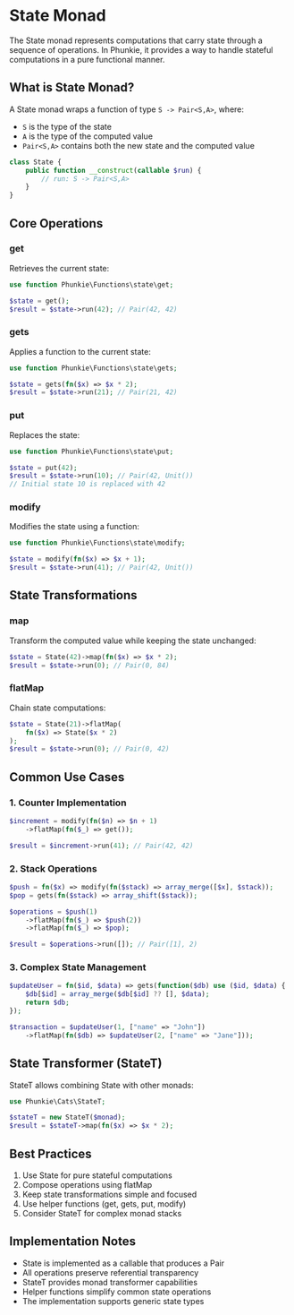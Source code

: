 # State Monad

The State monad represents computations that carry state through a sequence of operations. In Phunkie, it provides a way to handle stateful computations in a pure functional manner.

## What is State Monad?

A State monad wraps a function of type `S -> Pair<S,A>`, where:
- `S` is the type of the state
- `A` is the type of the computed value
- `Pair<S,A>` contains both the new state and the computed value

```php
class State {
    public function __construct(callable $run) {
        // run: S -> Pair<S,A>
    }
}
```

## Core Operations

### get
Retrieves the current state:
```php
use function Phunkie\Functions\state\get;

$state = get();
$result = $state->run(42); // Pair(42, 42)
```

### gets
Applies a function to the current state:
```php
use function Phunkie\Functions\state\gets;

$state = gets(fn($x) => $x * 2);
$result = $state->run(21); // Pair(21, 42)
```

### put
Replaces the state:
```php
use function Phunkie\Functions\state\put;

$state = put(42);
$result = $state->run(10); // Pair(42, Unit())
// Initial state 10 is replaced with 42
```

### modify
Modifies the state using a function:
```php
use function Phunkie\Functions\state\modify;

$state = modify(fn($x) => $x + 1);
$result = $state->run(41); // Pair(42, Unit())
```

## State Transformations

### map
Transform the computed value while keeping the state unchanged:
```php
$state = State(42)->map(fn($x) => $x * 2);
$result = $state->run(0); // Pair(0, 84)
```

### flatMap
Chain state computations:
```php
$state = State(21)->flatMap(
    fn($x) => State($x * 2)
);
$result = $state->run(0); // Pair(0, 42)
```

## Common Use Cases

### 1. Counter Implementation
```php
$increment = modify(fn($n) => $n + 1)
    ->flatMap(fn($_) => get());

$result = $increment->run(41); // Pair(42, 42)
```

### 2. Stack Operations
```php
$push = fn($x) => modify(fn($stack) => array_merge([$x], $stack));
$pop = gets(fn($stack) => array_shift($stack));

$operations = $push(1)
    ->flatMap(fn($_) => $push(2))
    ->flatMap(fn($_) => $pop);

$result = $operations->run([]); // Pair([1], 2)
```

### 3. Complex State Management
```php
$updateUser = fn($id, $data) => gets(function($db) use ($id, $data) {
    $db[$id] = array_merge($db[$id] ?? [], $data);
    return $db;
});

$transaction = $updateUser(1, ["name" => "John"])
    ->flatMap(fn($db) => $updateUser(2, ["name" => "Jane"]));
```

## State Transformer (StateT)

StateT allows combining State with other monads:

```php
use Phunkie\Cats\StateT;

$stateT = new StateT($monad);
$result = $stateT->map(fn($x) => $x * 2);
```

## Best Practices

1. Use State for pure stateful computations
2. Compose operations using flatMap
3. Keep state transformations simple and focused
4. Use helper functions (get, gets, put, modify)
5. Consider StateT for complex monad stacks

## Implementation Notes

- State is implemented as a callable that produces a Pair
- All operations preserve referential transparency
- StateT provides monad transformer capabilities
- Helper functions simplify common state operations
- The implementation supports generic state types
